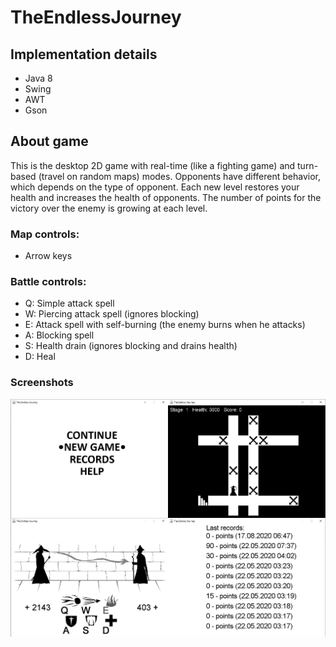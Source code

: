 # TheEndlessJourney

## Implementation details
* Java 8
* Swing
* AWT
* Gson

## About game
This is the desktop 2D game with real-time (like a fighting game) and turn-based (travel on random maps) modes.
Opponents have different behavior, which depends on the type of opponent. Each new level restores your health and increases the health of opponents. The number of points for the victory over the enemy is growing at each level.
### Map controls:
* Arrow keys
### Battle controls:
* Q: Simple attack spell
* W: Piercing attack spell (ignores blocking)
* E: Attack spell with self-burning (the enemy burns when he attacks)
* A: Blocking spell
* S: Health drain (ignores blocking and drains health)
* D: Heal
### Screenshots
![screenshots](screenshots.png)
